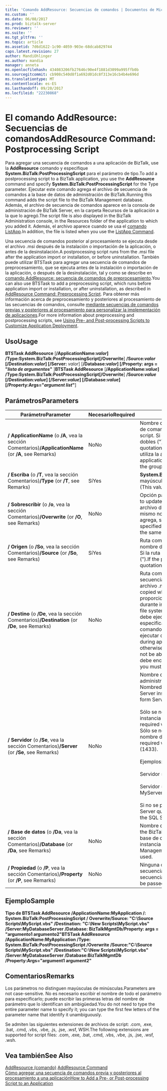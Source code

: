 ```yaml
---
title: 'Comando AddResource: Secuencias de comandos | Documentos de Microsoft'
ms.custom: ''
ms.date: 06/08/2017
ms.prod: biztalk-server
ms.reviewer: ''
ms.suite: ''
ms.tgt_pltfrm: ''
ms.topic: article
ms.assetid: 7d6d1622-1c90-4059-903e-68dcab829744
caps.latest.revision: 27
author: MandiOhlinger
ms.author: mandia
manager: anneta
ms.openlocfilehash: 434083206fb27646c90e4f1881d3099a995ffb0b
ms.sourcegitcommit: cb908c540d8f1a692d01dc8f313e16cb4b4e696d
ms.translationtype: MT
ms.contentlocale: es-ES
ms.lasthandoff: 09/20/2017
ms.locfileid: "22230868"
---
```

# <a name="addresource-command-postprocessing-script"></a><span data-ttu-id="b471d-102">El comando AddResource: Secuencias de comandos</span><span class="sxs-lookup"><span data-stu-id="b471d-102">AddResource Command: Postprocessing Script</span></span>
<span data-ttu-id="b471d-103">Para agregar una secuencia de comandos a una aplicación de BizTalk, use la **AddResource** comando y especifique **System.BizTalk:PostProcessingScript** para el parámetro de tipo.</span><span class="sxs-lookup"><span data-stu-id="b471d-103">To add a postprocessing script to a BizTalk application, you use the **AddResource** command and specify **System.BizTalk:PostProcessingScript** for the Type parameter.</span></span> <span data-ttu-id="b471d-104">Ejecutar este comando agrega el archivo de secuencia de comandos a la base de datos de administración de BizTalk.</span><span class="sxs-lookup"><span data-stu-id="b471d-104">Running this command adds the script file to the BizTalk Management database.</span></span> <span data-ttu-id="b471d-105">Además, el archivo de secuencia de comandos aparece en la consola de administración de BizTalk Server, en la carpeta Recursos de la aplicación a la que lo agregó.</span><span class="sxs-lookup"><span data-stu-id="b471d-105">The script file is also displayed in the BizTalk Administration console, in the Resources folder of the application to which you added it.</span></span> <span data-ttu-id="b471d-106">Además, el archivo aparece cuando se usa el [comando ListApp](../core/listapp-command.md).</span><span class="sxs-lookup"><span data-stu-id="b471d-106">In addition, the file is listed when you use the [ListApp Command](../core/listapp-command.md).</span></span>  
  
 <span data-ttu-id="b471d-107">Una secuencia de comandos posterior al procesamiento se ejecuta desde el archivo .msi después de la instalación o importación de la aplicación, o antes de la desinstalación.</span><span class="sxs-lookup"><span data-stu-id="b471d-107">A postprocessing script runs from the .msi file after the application import or installation, or before uninstallation.</span></span> <span data-ttu-id="b471d-108">También puede utilizar BTSTask para agregar una secuencia de comandos de preprocesamiento, que se ejecuta antes de la instalación o importación de la aplicación, o después de la desinstalación, tal y como se describe en [comando AddResource: secuencia de comandos de preprocesamiento](../core/addresource-command-preprocessing-script.md).</span><span class="sxs-lookup"><span data-stu-id="b471d-108">You can also use BTSTask to add a preprocessing script, which runs before application import or installation, or after uninstallation, as described in [AddResource Command: Preprocessing Script](../core/addresource-command-preprocessing-script.md).</span></span> <span data-ttu-id="b471d-109">Para obtener más información acerca de preprocesamiento y posteriores al procesamiento de las secuencias de comandos, consulte [mediante secuencias de comandos previas y posteriores al procesamiento para personalizar la implementación de aplicaciones](../core/using-pre-and-post-processing-scripts-to-customize-application-deployment.md).</span><span class="sxs-lookup"><span data-stu-id="b471d-109">For more information about preprocessing and postprocessing scripts, see [Using Pre- and Post-processing Scripts to Customize Application Deployment](../core/using-pre-and-post-processing-scripts-to-customize-application-deployment.md).</span></span>  
  
## <a name="usage"></a><span data-ttu-id="b471d-110">Uso</span><span class="sxs-lookup"><span data-stu-id="b471d-110">Usage</span></span>  
 <span data-ttu-id="b471d-111">**BTSTask AddResource** [**/ApplicationName:***valor*] **/Type:System.BizTalk:PostProcessingScript**[**/Overwrite**] **/Source:***valor* [**/Destination:***valor*] [**/Server:**  *valor*] [**/Database:***valor*] [**/Property: args = "***lista de argumentos***"** ]</span><span class="sxs-lookup"><span data-stu-id="b471d-111">**BTSTask AddResource** [**/ApplicationName:***value*] **/Type:System.BizTalk:PostProcessingScript**[**/Overwrite**] **/Source:***value* [**/Destination:***value*] [**/Server:***value*] [**/Database:***value*][**/Property:Args="***argument list***"**]</span></span>  
  
## <a name="parameters"></a><span data-ttu-id="b471d-112">Parámetros</span><span class="sxs-lookup"><span data-stu-id="b471d-112">Parameters</span></span>  
  
|<span data-ttu-id="b471d-113">Parámetro</span><span class="sxs-lookup"><span data-stu-id="b471d-113">Parameter</span></span>|<span data-ttu-id="b471d-114">Necesario</span><span class="sxs-lookup"><span data-stu-id="b471d-114">Required</span></span>|<span data-ttu-id="b471d-115">Valor</span><span class="sxs-lookup"><span data-stu-id="b471d-115">Value</span></span>|  
|---------------|--------------|-----------|  
|<span data-ttu-id="b471d-116">**/ ApplicationName** (o **/A**, vea la sección Comentarios)</span><span class="sxs-lookup"><span data-stu-id="b471d-116">**/ApplicationName** (or **/A**, see Remarks)</span></span>|<span data-ttu-id="b471d-117">No</span><span class="sxs-lookup"><span data-stu-id="b471d-117">No</span></span>|<span data-ttu-id="b471d-118">Nombre de la aplicación de BizTalk a la que se agrega la secuencia de comandos.</span><span class="sxs-lookup"><span data-stu-id="b471d-118">Name of the BizTalk application to which to add the script.</span></span> <span data-ttu-id="b471d-119">Si el nombre incluye espacios, debe encerrarlo entre comillas dobles (").</span><span class="sxs-lookup"><span data-stu-id="b471d-119">If the name includes spaces, you must enclose it in double quotation marks (").</span></span> <span data-ttu-id="b471d-120">Si no se especifica el nombre de aplicación, se utiliza la aplicación predeterminada de BizTalk para el grupo.</span><span class="sxs-lookup"><span data-stu-id="b471d-120">If the application name is not specified, the default BizTalk application for the group is used.</span></span>|  
|<span data-ttu-id="b471d-121">**/ Escriba** (o **/T**, vea la sección Comentarios)</span><span class="sxs-lookup"><span data-stu-id="b471d-121">**/Type** (or **/T**, see Remarks)</span></span>|<span data-ttu-id="b471d-122">Sí</span><span class="sxs-lookup"><span data-stu-id="b471d-122">Yes</span></span>|<span data-ttu-id="b471d-123">**System.BizTalk:PostProcessingScript** (este valor no distingue entre mayúsculas y minúsculas).</span><span class="sxs-lookup"><span data-stu-id="b471d-123">**System.BizTalk:PostProcessingScript** (This value is not case-sensitive.)</span></span>|  
|<span data-ttu-id="b471d-124">**/ Sobrescribir** (o **/o**, vea la sección Comentarios)</span><span class="sxs-lookup"><span data-stu-id="b471d-124">**/Overwrite** (or **/O**, see Remarks)</span></span>|<span data-ttu-id="b471d-125">No</span><span class="sxs-lookup"><span data-stu-id="b471d-125">No</span></span>|<span data-ttu-id="b471d-126">Opción para actualizar una secuencia de comandos existente.</span><span class="sxs-lookup"><span data-stu-id="b471d-126">Option to update an existing script.</span></span> <span data-ttu-id="b471d-127">Si no se especifica y ya existe un archivo de secuencia de comandos en la aplicación que tiene el mismo nombre que el archivo de secuencia de comandos que se agrega, se produce un error en la operación de agregar.</span><span class="sxs-lookup"><span data-stu-id="b471d-127">If not specified, and a script file already exists in the application that has the same name as the script file being added, the add operation fails.</span></span>|  
|<span data-ttu-id="b471d-128">**/ Origen** (o **/So**, vea la sección Comentarios)</span><span class="sxs-lookup"><span data-stu-id="b471d-128">**/Source** (or **/So**, see Remarks)</span></span>|<span data-ttu-id="b471d-129">Sí</span><span class="sxs-lookup"><span data-stu-id="b471d-129">Yes</span></span>|<span data-ttu-id="b471d-130">Ruta completa del archivo de secuencia de comandos, incluido el nombre de archivo.</span><span class="sxs-lookup"><span data-stu-id="b471d-130">Full path of the script file, including the file name.</span></span> <span data-ttu-id="b471d-131">Si la ruta incluye espacios, la debe encerrar entre comillas dobles (").</span><span class="sxs-lookup"><span data-stu-id="b471d-131">If the path includes spaces, you must enclose it in double quotation marks (").</span></span>|  
|<span data-ttu-id="b471d-132">**/ Destino** (o **/De**, vea la sección Comentarios)</span><span class="sxs-lookup"><span data-stu-id="b471d-132">**/Destination** (or **/De**, see Remarks)</span></span>|<span data-ttu-id="b471d-133">No</span><span class="sxs-lookup"><span data-stu-id="b471d-133">No</span></span>|<span data-ttu-id="b471d-134">Ruta completa de la ubicación en la que se va a copiar el archivo de secuencia de comandos cuando se instale la aplicación desde el archivo .msi.</span><span class="sxs-lookup"><span data-stu-id="b471d-134">Full path of the location where the script file is to be copied when the application is installed from the .msi file.</span></span> <span data-ttu-id="b471d-135">Si no se proporciona, el archivo no se copia al sistema de archivos local durante instalación.</span><span class="sxs-lookup"><span data-stu-id="b471d-135">If not provided, the file is not copied to the local file system during installation.</span></span> <span data-ttu-id="b471d-136">Si esta secuencia de comandos se debe ejecutar durante la desinstalación de la aplicación, debería especificar Destino, ya que, de lo contrario, la secuencia de comandos no residirá en el sistema de archivos local y no se podrá ejecutar durante la desinstalación.</span><span class="sxs-lookup"><span data-stu-id="b471d-136">If this script is supposed to run during application uninstallation, you should specify Destination; otherwise, the script will not reside on the local file system, and will not be able to run during uninstallation.</span></span> <span data-ttu-id="b471d-137">Si la ruta incluye espacios, la debe encerrar entre comillas dobles (").</span><span class="sxs-lookup"><span data-stu-id="b471d-137">If the path includes spaces, you must enclose it in double quotation marks (").</span></span>|  
|<span data-ttu-id="b471d-138">**/ Servidor** (o **/Se**, vea la sección Comentarios)</span><span class="sxs-lookup"><span data-stu-id="b471d-138">**/Server** (or **/Se**, see Remarks)</span></span>|<span data-ttu-id="b471d-139">No</span><span class="sxs-lookup"><span data-stu-id="b471d-139">No</span></span>|<span data-ttu-id="b471d-140">Nombre del servidor SQL Server que aloja la base de datos de administración de BizTalk en el formato Nombredelservidor\Nombredeinstancia,Puerto.</span><span class="sxs-lookup"><span data-stu-id="b471d-140">Name of the SQL Server instance hosting the BizTalk Management database, in the form ServerName\InstanceName,Port.</span></span><br /><br /> <span data-ttu-id="b471d-141">Sólo se necesita el nombre de instancia cuando el nombre de instancia es diferente del nombre de servidor.</span><span class="sxs-lookup"><span data-stu-id="b471d-141">Instance name is only required when the instance name is different than the server name.</span></span> <span data-ttu-id="b471d-142">Sólo se necesita el puerto cuando el servidor SQL Server utiliza un nombre de puerto diferente al predeterminado (1433)</span><span class="sxs-lookup"><span data-stu-id="b471d-142">Port is only required when SQL Server uses a port number other than the default (1433).</span></span><br /><br /> <span data-ttu-id="b471d-143">Ejemplos:</span><span class="sxs-lookup"><span data-stu-id="b471d-143">Examples:</span></span><br /><br /> <span data-ttu-id="b471d-144">Servidor = MyServer</span><span class="sxs-lookup"><span data-stu-id="b471d-144">Server=MyServer</span></span><br /><br /> <span data-ttu-id="b471d-145">Servidor = MyServer\MySQLServer,1533</span><span class="sxs-lookup"><span data-stu-id="b471d-145">Server=MyServer\MySQLServer,1533</span></span><br /><br /> <span data-ttu-id="b471d-146">Si no se proporciona, se utiliza el nombre de la instancia de SQL Server que se ejecuta en el equipo local.</span><span class="sxs-lookup"><span data-stu-id="b471d-146">If not provided, the name of the SQL Server instance running on the local computer is used.</span></span>|  
|<span data-ttu-id="b471d-147">**/ Base de datos** (o **/Da**, vea la sección Comentarios)</span><span class="sxs-lookup"><span data-stu-id="b471d-147">**/Database** (or **/Da**, see Remarks)</span></span>|<span data-ttu-id="b471d-148">No</span><span class="sxs-lookup"><span data-stu-id="b471d-148">No</span></span>|<span data-ttu-id="b471d-149">Nombre de la base de datos de administración de BizTalk.</span><span class="sxs-lookup"><span data-stu-id="b471d-149">Name of the BizTalk Management database.</span></span> <span data-ttu-id="b471d-150">Si no se proporciona, se utiliza la base de datos de administración de BizTalk que se ejecuta en la instancia local de SQL Server.</span><span class="sxs-lookup"><span data-stu-id="b471d-150">If not provided, the BizTalk Management database running in the local instance of SQL Server is used.</span></span>|  
|<span data-ttu-id="b471d-151">**/ Propiedad** (o **/P**, vea la sección Comentarios)</span><span class="sxs-lookup"><span data-stu-id="b471d-151">**/Property** (or **/P**, see Remarks)</span></span>|<span data-ttu-id="b471d-152">No</span><span class="sxs-lookup"><span data-stu-id="b471d-152">No</span></span>|<span data-ttu-id="b471d-153">Ninguna o alguna propiedad de recurso que se pasará a la secuencia de comandos como argumento cuando se invoque la secuencia de comandos.</span><span class="sxs-lookup"><span data-stu-id="b471d-153">Zero or more resource properties that will be passed to the script as arguments when the script is invoked.</span></span>|  
  
## <a name="sample"></a><span data-ttu-id="b471d-154">Ejemplo</span><span class="sxs-lookup"><span data-stu-id="b471d-154">Sample</span></span>  
 <span data-ttu-id="b471d-155">**Tipo de BTSTask AddResource /ApplicationName:MyApplication /: System.BizTalk:PostProcessingScript / Overwrite/Source: "C:\Source Scripts\MyScript.vbs" /Destination: "C:\New Scripts\MyScript.vbs" /Server:MyDatabaseServer /Database: BizTalkMgmtDb/Property: args = "argumento1 argumento2"**</span><span class="sxs-lookup"><span data-stu-id="b471d-155">**BTSTask AddResource /ApplicationName:MyApplication /Type: System.BizTalk:PostProcessingScript /Overwrite /Source:"C:\Source Scripts\MyScript.vbs" /Destination:"C:\New Scripts\MyScript.vbs" /Server:MyDatabaseServer /Database:BizTalkMgmtDb /Property:Args="argument1 argument2"**</span></span>  
  
## <a name="remarks"></a><span data-ttu-id="b471d-156">Comentarios</span><span class="sxs-lookup"><span data-stu-id="b471d-156">Remarks</span></span>  
 <span data-ttu-id="b471d-157">Los parámetros no distinguen mayúsculas de minúsculas.</span><span class="sxs-lookup"><span data-stu-id="b471d-157">Parameters are not case-sensitive.</span></span> <span data-ttu-id="b471d-158">No es necesario escribir el nombre de todo el parámetro para especificarlo; puede escribir las primeras letras del nombre de parámetro que lo identifican sin ambigüedad.</span><span class="sxs-lookup"><span data-stu-id="b471d-158">You do not need to type the entire parameter name to specify it; you can type the first few letters of the parameter name that identify it unambiguously.</span></span>  
  
 <span data-ttu-id="b471d-159">Se admiten las siguientes extensiones de archivos de script: .com, .exe, .bat, .cmd, .vbs, .vbe, .js, .jse, .wsf, WSH.</span><span class="sxs-lookup"><span data-stu-id="b471d-159">The following extensions are supported for script files: .com, .exe, .bat, .cmd, .vbs, .vbe, .js, .jse, .wsf, .wsh.</span></span>  
  
## <a name="see-also"></a><span data-ttu-id="b471d-160">Vea también</span><span class="sxs-lookup"><span data-stu-id="b471d-160">See Also</span></span>  
 <span data-ttu-id="b471d-161">[AddResource (comando)](../core/addresource-command.md) </span><span class="sxs-lookup"><span data-stu-id="b471d-161">[AddResource Command](../core/addresource-command.md) </span></span>  
 [<span data-ttu-id="b471d-162">Cómo agregar una secuencia de comandos previa y posteriores al procesamiento a una aplicación</span><span class="sxs-lookup"><span data-stu-id="b471d-162">How to Add a Pre- or Post-processing Script to an Application</span></span>](../core/how-to-add-a-pre-or-post-processing-script-to-an-application.md)